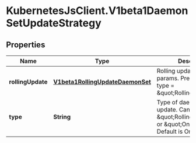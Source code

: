 # KubernetesJsClient.V1beta1DaemonSetUpdateStrategy

## Properties
Name | Type | Description | Notes
------------ | ------------- | ------------- | -------------
**rollingUpdate** | [**V1beta1RollingUpdateDaemonSet**](V1beta1RollingUpdateDaemonSet.md) | Rolling update config params. Present only if type &#x3D; \&quot;RollingUpdate\&quot;. | [optional] 
**type** | **String** | Type of daemon set update. Can be \&quot;RollingUpdate\&quot; or \&quot;OnDelete\&quot;. Default is OnDelete. | [optional] 


